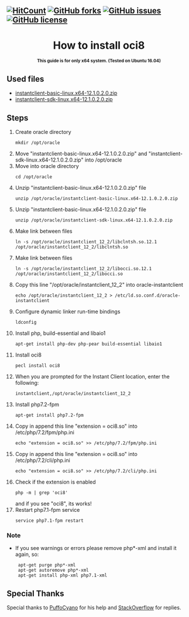 [![HitCount](http://hits.dwyl.io/biagiopietro/OracleLaravelOnUbuntu16.svg)](http://hits.dwyl.io/biagiopietro/OracleLaravelOnUbuntu16)
[![GitHub forks](https://img.shields.io/github/forks/biagiopietro/OracleLaravelOnUbuntu16.svg)](https://github.com/biagiopietro/OracleLaravelOnUbuntu16/network)
[![GitHub issues](https://img.shields.io/github/issues/biagiopietro/OracleLaravelOnUbuntu16.svg)](https://github.com/biagiopietro/OracleLaravelOnUbuntu16/issues)
[![GitHub license](https://img.shields.io/github/license/biagiopietro/OracleLaravelOnUbuntu16.svg)](https://github.com/biagiopietro/OracleLaravelOnUbuntu16/blob/master/LICENSE)
---

<h1 align="center">How to install oci8</h1>
<p align="center">
<sup>
<b>This guide is for only x64 system. (Tested on Ubuntu 16.04) </b>
</sup>
</p>


## Used files
* <a href = "https://www.oracle.com/technetwork/topics/linuxx86-64soft-092277.html">instantclient-basic-linux.x64-12.1.0.2.0.zip</a>
* <a href = "https://www.oracle.com/technetwork/topics/linuxx86-64soft-092277.html">instantclient-sdk-linux.x64-12.1.0.2.0.zip</a>

## Steps

1) Create oracle directory
    ```
    mkdir /opt/oracle
    ```
2) Move "instantclient-basic-linux.x64-12.1.0.2.0.zip" and "instantclient-sdk-linux.x64-12.1.0.2.0.zip" into /opt/oracle
3) Move into oracle directory
    ```
    cd /opt/oracle
    ```
4) Unzip "instantclient-basic-linux.x64-12.1.0.2.0.zip" file
    ```
    unzip /opt/oracle/instantclient-basic-linux.x64-12.1.0.2.0.zip
    ```
5) Unzip "instantclient-basic-linux.x64-12.1.0.2.0.zip" file
    ```
    unzip /opt/oracle/instantclient-sdk-linux.x64-12.1.0.2.0.zip
    ``` 
6) Make link between files
    ```
    ln -s /opt/oracle/instantclient_12_2/libclntsh.so.12.1 /opt/oracle/instantclient_12_2/libclntsh.so
    ```
7) Make link between files
    ```
    ln -s /opt/oracle/instantclient_12_2/libocci.so.12.1 /opt/oracle/instantclient_12_2/libocci.so
    ```
8) Copy this line "/opt/oracle/instantclient_12_2" into oracle-instantclient
    ```
    echo /opt/oracle/instantclient_12_2 > /etc/ld.so.conf.d/oracle-instantclient
    ```
9) Configure dynamic linker run-time bindings 
    ```
    ldconfig
    ```
10) Install php, build-essential and libaio1 
    ```
    apt-get install php-dev php-pear build-essential libaio1
    ```
11) Install oci8
    ```
    pecl install oci8
    ```
12) When you are prompted for the Instant Client location, enter the following: 
    ```
    instantclient,/opt/oracle/instantclient_12_2
    ```
13) Install php7.2-fpm
    ```
    apt-get install php7.2-fpm
    ```
14) Copy in append this line "extension = oci8.so" into /etc/php/7.2/fpm/php.ini
    ```
    echo "extension = oci8.so" >> /etc/php/7.2/fpm/php.ini
    ```
15) Copy in append this line "extension = oci8.so" into /etc/php/7.2/cli/php.ini
    ```
    echo "extension = oci8.so" >> /etc/php/7.2/cli/php.ini
    ```
16) Check if the extension is enabled
    ```
    php -m | grep 'oci8'
    ```
    and if you see "oci8", its works!
17) Restart php7.1-fpm service
    ```
    service php7.1-fpm restart
    ```

### Note
* If you see warnings or errors please remove php*-xml and install it again, so:
   ```
    apt-get purge php*-xml 
    apt-get autoremove php*-xml
    apt-get install php-xml php7.1-xml
   ```
			

## Special Thanks
Special thanks to <a href="https://github.com/puffoCyano">PuffoCyano</a> for his help and <a href="https://stackoverflow.com/">StackOverflow</a> for replies.